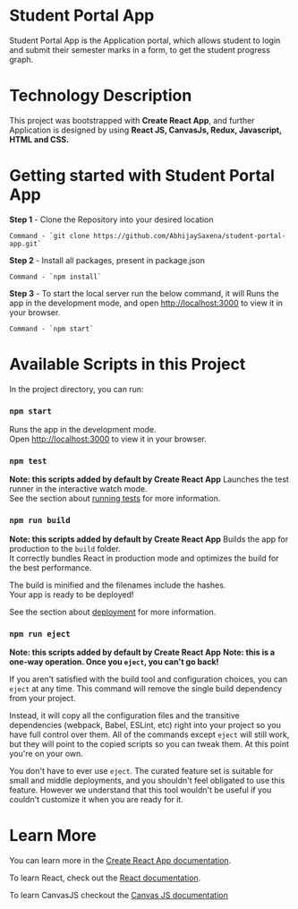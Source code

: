 # Student Portal App

Student Portal App is the Application portal, which allows student to login and submit their semester marks in a form, to get the student progress graph. 



# Technology Description

This project was bootstrapped with **Create React App**, and further Application is designed by using **React JS, CanvasJs, Redux, Javascript, HTML and CSS.**



# Getting started with Student Portal App

**Step 1** - Clone the Repository into your desired location

    Command - `git clone https://github.com/AbhijaySaxena/student-portal-app.git`

**Step 2** - Install all packages, present in package.json

    Command - `npm install`

**Step 3** - To start the local server run the below command, it will Runs the app in the development mode, and open [http://localhost:3000](http://localhost:3000) to view it in your browser.

    Command - `npm start`



# Available Scripts in this Project

In the project directory, you can run:

### `npm start`

Runs the app in the development mode.\
Open [http://localhost:3000](http://localhost:3000) to view it in your browser.


### `npm test`

**Note: this scripts added by default by Create React App**
Launches the test runner in the interactive watch mode.\
See the section about [running tests](https://facebook.github.io/create-react-app/docs/running-tests) for more information.

### `npm run build`

**Note: this scripts added by default by Create React App**
Builds the app for production to the `build` folder.\
It correctly bundles React in production mode and optimizes the build for the best performance.

The build is minified and the filenames include the hashes.\
Your app is ready to be deployed!

See the section about [deployment](https://facebook.github.io/create-react-app/docs/deployment) for more information.

### `npm run eject`

**Note: this scripts added by default by Create React App**
**Note: this is a one-way operation. Once you `eject`, you can't go back!**

If you aren't satisfied with the build tool and configuration choices, you can `eject` at any time. This command will remove the single build dependency from your project.

Instead, it will copy all the configuration files and the transitive dependencies (webpack, Babel, ESLint, etc) right into your project so you have full control over them. All of the commands except `eject` will still work, but they will point to the copied scripts so you can tweak them. At this point you're on your own.

You don't have to ever use `eject`. The curated feature set is suitable for small and middle deployments, and you shouldn't feel obligated to use this feature. However we understand that this tool wouldn't be useful if you couldn't customize it when you are ready for it.



# Learn More

You can learn more in the [Create React App documentation](https://facebook.github.io/create-react-app/docs/getting-started).

To learn React, check out the [React documentation](https://reactjs.org/).

To learn CanvasJS checkout the [Canvas JS documentation](https://canvasjs.com/react-charts/chart-index-data-label/)
